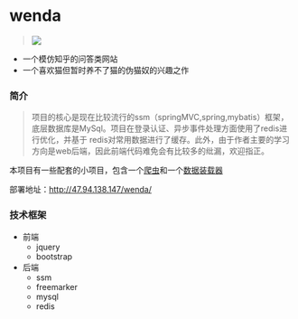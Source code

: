 # wenda 
>![](https://github.com/xiao1z/wenda/raw/master/src/main/webapp/WEB-INF/static/img/log_icon.jpg) 
* 一个模仿知乎的问答类网站
* 一个喜欢猫但暂时养不了猫的伪猫奴的兴趣之作



### 简介
> 项目的核心是现在比较流行的ssm（springMVC,spring,mybatis）框架，底层数据库是MySql。项目在登录认证、异步事件处理方面使用了redis进行优化，并基于
redis对常用数据进行了缓存。此外，由于作者主要的学习方向是web后端，因此前端代码难免会有比较多的纰漏，欢迎指正。

本项目有一些配套的小项目，包含一个[爬虫](https://github.com/xiao1z/wenda_crawler)和一个[数据装载器](https://github.com/xiao1z/wenda_data_loader)

部署地址：http://47.94.138.147/wenda/

### 技术框架
* 前端
  * jquery
  * bootstrap
* 后端
  * ssm
  * freemarker
  * mysql
  * redis
